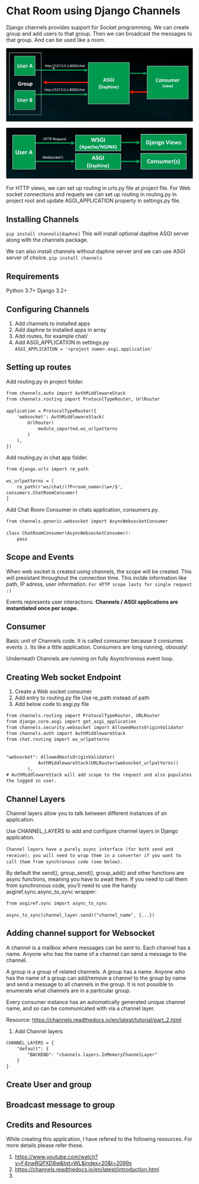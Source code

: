 # Chat Room using Django Channels

Django channels provides support for Socket programming.
We can create group and add users to that group. Then we can broadcast the messages to that group. And can be used like a room.

![Alt Text](./doc%20resources/Async%20Request%20flow.png)

![Alt Text](./doc%20resources/Http%20and%20Socket%20Request%20Overview.png)

For HTTP views, we can set up routing in urls.py file at project file.
For Web socket connections and requets we can set up routing in routing.py in project root and update ASGI_APPLICATION property in settings.py file.


## Installing Channels
```pip install channels[daphne]```
This will install optional daphne ASGI server along with the channels package.

We can also install channels without daphne server and we can use ASGI server of choice.
```pip install channels```


## Requirements
Python 3.7+
Django 3.2+


## Configuring Channels

1. Add channels to installed apps
2. Add daphne to installed apps in array
3. Add routes, for example chat/
4. Add ASGI_APPLICATION in settings.py   
    ```ASGI_APPLICATION = '<project name>.asgi.application'```


## Setting up routes
Add routing.py in project folder.
```
from channels.auto import AuthMiddlewareStack
from channels.routing import ProtocolTypeRouter, UrlRouter

application = ProtocolTypeRouter({
    'websocket': AuthMiddlewareStack(
        UrlRouter(
            module_imported.ws_urlpatterns
        )
    ),
})
```

Add routing.py in chat app folder.
```
from django.urls import re_path

ws_urlpatterns = [
    re_path(r'ws/chat/(?P<room_name>)\w+/$', consumers.ChatRoomConsumer)
]
```

Add Chat Room Consumer in chats application, consumers.py.
```
from channels.generic.websocket import AsyncWebsocketConsumer

class ChatRoomConsumer(AsyncWebsocketConsumer):
    pass

```

## Scope and Events
When web socket is created using channels, the scope will be created. This will presistant throughout the connection time. This inclde information like path, IP adress, user information. ```For HTTP scope lasts for single request :)```

Events represents user interactions. **Channels / ASGI applications are instantiated once per scope.**

## Consumer
Basic unit of Channels code. It is called comsumer because it consumes events :). Its like a little application. Consumers are long running, obiously! 

Underneath Channels are running on fully Asynchronous event loop.


## Creating Web socket Endpoint
1. Create a Web socket consumer
2. Add entry to routing.py file
   Use re_path instead of path
3. Add below code to asgi.py file
```
from channels.routing import ProtocolTypeRouter, URLRouter
from django.core.asgi import get_asgi_application
from channels.security.websocket import AllowedHostsOriginValidator
from channels.auth import AuthMiddlewareStack
from chat.routing import ws_urlpatterns


"websocket": AllowedHostsOriginValidator(
            AuthMiddlewareStack(URLRouter(websocket_urlpatterns))
        ),
# AuthMiddlewareStack will add scope to the request and also populates the logged in user.
```

## Channel Layers
Channel layers allow you to talk between different instances of an application.

Use CHANNEL_LAYERS to add and configure channel layers in Django application.

```Channel layers have a purely async interface (for both send and receive); you will need to wrap them in a converter if you want to call them from synchronous code (see below).```

By default the send(), group_send(), group_add() and other functions are async functions, meaning you have to await them. If you need to call them from synchronous code, you’ll need to use the handy asgiref.sync.async_to_sync wrapper:

```
from asgiref.sync import async_to_sync

async_to_sync(channel_layer.send)("channel_name", {...})
```

## Adding channel support for Websocket
A channel is a mailbox where messages can be sent to. Each channel has a name. Anyone who has the name of a channel can send a message to the channel.

A group is a group of related channels. A group has a name. Anyone who has the name of a group can add/remove a channel to the group by name and send a message to all channels in the group. It is not possible to enumerate what channels are in a particular group.

Every consumer instance has an automatically generated unique channel name, and so can be communicated with via a channel layer.

Resource: https://channels.readthedocs.io/en/latest/tutorial/part_2.html

1. Add Channel layers
```
CHANNEL_LAYERS = {
    "default": {
        "BACKEND": "channels.layers.InMemoryChannelLayer"
    }
}
```


## Create User and group


## Broadcast message to group


## Credits and Resources
While creating this application, I have refered to the following resources. For more details please refer these.

1. https://www.youtube.com/watch?v=F4nwRQPXD8w&list=WL&index=20&t=2099s
2. https://channels.readthedocs.io/en/latest/introduction.html
3. 